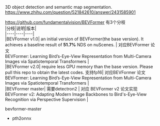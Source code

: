 
3D object detection and semantic map segmentation.     
https://www.zhihu.com/question/521842610/answer/2431585901   

https://github.com/fundamentalvision/BEVFormer    有3个分枝    
|分枝|说明|版本|    
|----|----|----|   
|BEVFormer v1.0| an initial version of BEVFormer(the base version). It achieves a baseline result of **51.7%** NDS on nuScenes. | 对应BEVFormer 论文 <br>BEVFormer: Learning Bird’s-Eye-View Representation from Multi-Camera Images via Spatiotemporal Transformers  |      
|BEVFormer v2.0| require less GPU memory than the base version. Please pull this repo to obtain the latest codes. 支持fp16| 对应BEVFormer 论文  <br>BEVFormer: Learning Bird’s-Eye-View Representation from Multi-Camera Images via Spatiotemporal Transformers |                 
|BEVFormer master| 需要detectron2 | 对应 BEVFormer v2 论文实现 <br>BEVFormer v2: Adapting Modern Image Backbones to Bird's-Eye-View Recognition via Perspective Supervision |       

bevformer-master    
+ pth2onnx

  
